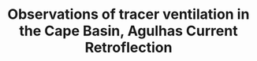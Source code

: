 ---
title: "Observations of tracer ventilation in the Cape Basin, Agulhas Current Retroflection"
citation: "Koets, R., Swart, S., Donohue, K., **du Plessis, M.D.,**. Observations of tracer ventilation in the Cape Basin, Agulhas Current Retroflection. [Open for discussion](https://egusphere.copernicus.org/preprints/2025/egusphere-2025-3112/) and under review for Ocean Science."
category: submitted
---